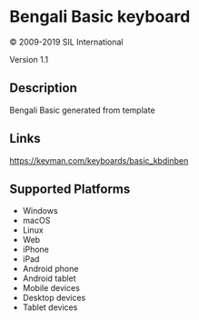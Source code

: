 Bengali Basic keyboard
==============

© 2009-2019 SIL International

Version 1.1

Description
-----------

Bengali Basic generated from template

Links
-----
https://keyman.com/keyboards/basic_kbdinben

Supported Platforms
-------------------
 * Windows
 * macOS
 * Linux
 * Web
 * iPhone
 * iPad
 * Android phone
 * Android tablet
 * Mobile devices
 * Desktop devices
 * Tablet devices


